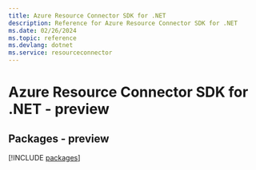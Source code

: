 ```yaml
---
title: Azure Resource Connector SDK for .NET
description: Reference for Azure Resource Connector SDK for .NET
ms.date: 02/26/2024
ms.topic: reference
ms.devlang: dotnet
ms.service: resourceconnector
---
```

# Azure Resource Connector SDK for .NET - preview
## Packages - preview
[!INCLUDE [packages](resource-connector-index.md)]